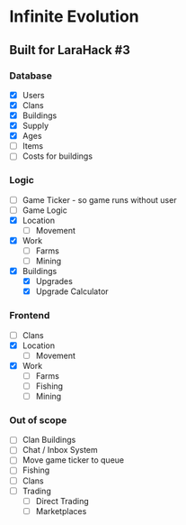 
# Infinite Evolution
## Built for LaraHack #3

### Database

- [x] Users
- [x] Clans
- [x] Buildings
- [x] Supply
- [x] Ages
- [ ] Items
- [ ] Costs for buildings

### Logic
- [ ] Game Ticker - so game runs without user
- [ ] Game Logic
- [x] Location
    - [ ] Movement
- [x] Work
    - [ ] Farms    
    - [ ] Mining
- [x] Buildings
    - [x] Upgrades
    - [x] Upgrade Calculator
        
### Frontend
- [ ] Clans
- [x] Location
    - [ ] Movement
- [x] Work
    - [ ] Farms
    - [ ] Fishing
    - [ ] Mining

### Out of scope

- [ ] Clan Buildings
- [ ] Chat / Inbox System
- [ ] Move game ticker to queue
- [ ] Fishing
- [ ] Clans
- [ ] Trading
    - [ ] Direct Trading
    - [ ] Marketplaces
